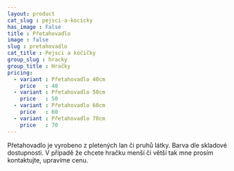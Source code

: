 ```yaml
---
layout: product
cat_slug : pejsci-a-kocicky
has_image : False
title : Přetahovadlo
image : false
slug : pretahovadlo
cat_title : Pejsci a kočičky
group_slug : hracky
group_title : Hračky
pricing:
  - variant : Přetahovadlo 40cm
    price   : 40
  - variant : Přetahovadlo 50cm
    price   : 50
  - variant : Přetahovadlo 60cm
    price   : 60
  - variant : Přetahovadlo 70cm
    price   : 70
---
```


Přetahovadlo je vyrobeno z pletených lan či pruhů látky. Barva dle skladové dostupnosti.  V případě že chcete hračku menší či větší tak mne prosím kontaktujte, upravíme cenu.

